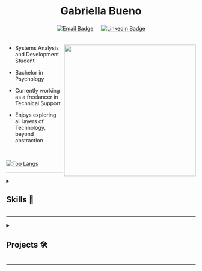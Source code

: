 
<div align="center">

  # Gabriella Bueno  
  
  [![Email Badge](https://img.shields.io/badge/MAIL-2d314a?style=for-the-badge&logo=gmail&logoColor=white)](mailto:gabriellacbueno@outlook.com) 
  ㅤ [![Linkedin Badge](https://img.shields.io/badge/LINKEDIN-2d314a?style=for-the-badge&logo=Linkedin&logoColor=blue)](https://www.linkedin.com/in/gabriella-c-bueno)  
ㅤㅤㅤㅤㅤ ㅤㅤㅤㅤㅤ  ㅤㅤ
</div>

<a href="https://github.com/gabriellabueno">
 
 <img src="https://64.media.tumblr.com/32ab172f67f905f84204592c8a705e9d/tumblr_n72ytbDFFE1qza1qzo1_500.gif" min-width="350px" max-width="350px" width="350" align="right">
 
</a>

- Systems Analysis and Development Student  
  
- Bachelor in Psychology  

- Currently working as a freelancer in Technical Support

- Enjoys exploring all layers of Technology, beyond abstraction

<br>
 
[![Top Langs](https://github-readme-stats.vercel.app/api/top-langs/?username=gabriellabueno&layout=donut&theme=tokyonight)](https://github.com/gabriellabueno/github-readme-stats)

---

<details>
  <summary><h2> Skills 💪 </h2></summary>

   ### Front-End
    
   [![HTML](https://img.shields.io/badge/HTML-CA4245?style=for-the-badge&logo=html5&logoColor=white)](https://html.spec.whatwg.org) 
   [![CSS](https://img.shields.io/badge/CSS-0769AD?style=for-the-badge&logo=css3&logoColor=white)](https://www.w3.org/TR/css3-roadmap/) 
   [![JavaScript](https://img.shields.io/badge/JavaScript-FCC624?style=for-the-badge&logo=javascript&logoColor=323330&)](https://ecma-international.org/publications-and-standards/standards/ecma-262/)
   
   ### Programming Languages
   
   [![C](https://img.shields.io/badge/-2d2e30?style=for-the-badge&logo=C&logoColor=white)](https://www.open-std.org/jtc1/sc22/wg14/) 
   [![C++](https://img.shields.io/badge/%2B%2B-00599C?style=for-the-badge&logo=c&logoColor=white)](https://dotnet.microsoft.com/pt-br/languages/csharp)
   [![Java](https://img.shields.io/badge/Java-%23C71D23?style=for-the-badge&logo=coffeescript&logoColor=white&)](https://www.java.com/pt-BR/)
   
   #### Other Technologies
   
   ![MySQL](https://img.shields.io/badge/mysql-4479A1.svg?style=for-the-badge&logo=mysql&logoColor=white) 
   [![Git](https://img.shields.io/badge/git-%23fc4c2c.svg?style=for-the-badge&logo=git&logoColor=white)](https://git-scm.com/) 
   [![Linux](https://img.shields.io/badge/Linux-black?style=for-the-badge&logo=linux&logoColor=white)](https://www.linuxfoundation.org/) 
   [![Arduino](https://img.shields.io/badge/-Arduino-018c91?style=for-the-badge&logo=Arduino&logoColor=white)](https://www.arduino.cc)
  
</details>

---

<details>
  <summary><h2> Projects 🛠️ </h2></summary>

[![IT Archive GitBook](https://github-readme-stats.vercel.app/api/pin/?username=gabriellabueno&repo=ARQUIVO-TI&theme=tokyonight)](https://gcbueno.gitbook.io/it-archive)  

[![Controle de Acesso](https://github-readme-stats.vercel.app/api/pin/?username=gabriellabueno&repo=controle-de-acesso&theme=tokyonight)](https://github.com/gabriellabueno/controle-de-acesso/) 
[![APP Saúde em Dia](https://github-readme-stats.vercel.app/api/pin/?username=gabriellabueno&repo=saude-em-dia&theme=tokyonight)](https://github.com/gabriellabueno/saude-em-dia/)

[![Spotify Landing Page](https://github-readme-stats.vercel.app/api/pin/?username=gabriellabueno&repo=spotify-home&theme=tokyonight)](https://github.com/gabriellabueno/spotify-imersao-alura/) 
[![Cat Jump](https://github-readme-stats.vercel.app/api/pin/?username=gabriellabueno&repo=cat-jump&theme=tokyonight)](https://github.com/gabriellabueno/cat-jump) 

</details>

***
 
